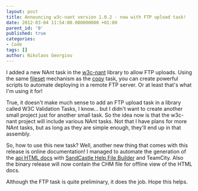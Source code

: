 ```yaml
---
layout: post
title: Announcing w3c-nant version 1.0.2 - now with FTP upload task!
date: 2012-03-04 11:54:00.000000000 +01:00
parent_id: '0'
published: true
categories:
- Code
tags: []
author: Nikolaos Georgiou
---
```


I added a new NAnt task in the <a href="https://sourceforge.net/projects/w3c-nant/" target="_blank">w3c-nant</a> library to allow FTP uploads. Using the same <a href="http://nant.sourceforge.net/release/0.91/help/types/fileset.html" target="_blank">fileset</a> mechanism as the <a href="http://nant.sourceforge.net/release/0.91/help/tasks/copy.html" target="_blank">copy</a> task, you can create powerful scripts to automate deploying in a remote FTP server. Or at least that's what I'm using it for!

True, it doesn't make much sense to add an FTP upload task in a library called W3C Validation Tasks, I know... but I didn't want to create another small project just for another small task. So the idea now is that the w3c-nant project will include various NAnt tasks. Not that I have plans for more NAnt tasks, but as long as they are simple enough, they'll end up in that assembly.

So, how to use this new task? Well, another new thing that comes with this release is online documentation! I managed to automate the generation of the <a href="http://w3c-nant.sourceforge.net/api/" target="_blank">api HTML docs</a> with <a href="http://shfb.codeplex.com/" target="_blank">SandCastle Help File Builder</a> and TeamCity. Also the binary release will now contain the CHM file for offline view of the HTML docs.

Although the FTP task is quite preliminary, it does the job. Hope this helps.
